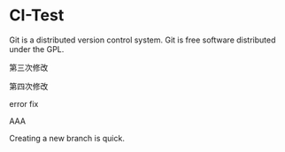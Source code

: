 # CI-Test

Git is a distributed version control system.
Git is free software distributed under the GPL.

第三次修改

第四次修改

error fix

AAA

Creating a new branch is quick.
